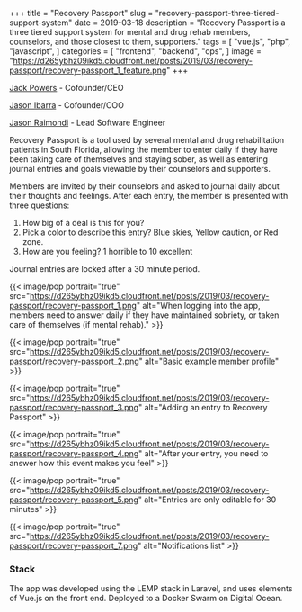 +++
title = "Recovery Passport"
slug = "recovery-passport-three-tiered-support-system"
date = 2019-03-18
description = "Recovery Passport  is a three tiered support system for mental and drug rehab members, counselors, and those closest to them, supporters."
tags = [ 
    "vue.js",
    "php",
    "javascript",
]
categories = [
    "frontend",
    "backend",
    "ops",
]
image = "https://d265ybhz09ikd5.cloudfront.net/posts/2019/03/recovery-passport/recovery-passport_1_feature.png"
+++

[Jack Powers](https://www.linkedin.com/in/jackpowersjr/) - Cofounder/CEO

[Jason Ibarra](https://www.linkedin.com/in/jasonibarraseo/) - Cofounder/COO

[Jason Raimondi](https://www.linkedin.com/in/jasonraimondi/) - Lead Software Engineer

Recovery Passport is a tool used by several mental and drug rehabilitation patients in South Florida, allowing the member to enter daily if they have been taking care of themselves and staying sober, as well as entering journal entries and goals viewable by their counselors and supporters.

Members are invited by their counselors and asked to journal daily about their thoughts and feelings. After each entry, the member is presented with  three questions:

1. How big of a deal is this for you?
2. Pick a color to describe this entry? Blue skies, Yellow caution, or Red zone.
3. How are you feeling? 1 horrible to 10 excellent

Journal entries are locked after a 30 minute period.

{{< image/pop portrait="true" src="https://d265ybhz09ikd5.cloudfront.net/posts/2019/03/recovery-passport/recovery-passport_1.png" alt="When logging into the app, members need to answer daily if they have maintained sobriety, or taken care of themselves (if mental rehab)." >}}

{{< image/pop portrait="true" src="https://d265ybhz09ikd5.cloudfront.net/posts/2019/03/recovery-passport/recovery-passport_2.png" alt="Basic example member profile" >}}

{{< image/pop portrait="true" src="https://d265ybhz09ikd5.cloudfront.net/posts/2019/03/recovery-passport/recovery-passport_3.png" alt="Adding an entry to Recovery Passport" >}}

{{< image/pop portrait="true" src="https://d265ybhz09ikd5.cloudfront.net/posts/2019/03/recovery-passport/recovery-passport_4.png" alt="After your entry, you need to answer how this event makes you feel" >}}

{{< image/pop portrait="true" src="https://d265ybhz09ikd5.cloudfront.net/posts/2019/03/recovery-passport/recovery-passport_5.png" alt="Entries are only editable for 30 minutes" >}}

{{< image/pop portrait="true" src="https://d265ybhz09ikd5.cloudfront.net/posts/2019/03/recovery-passport/recovery-passport_7.png" alt="Notifications list" >}}

### Stack

The app was developed using the LEMP stack in Laravel, and uses elements of Vue.js on the front end. Deployed to a Docker Swarm on Digital Ocean.
